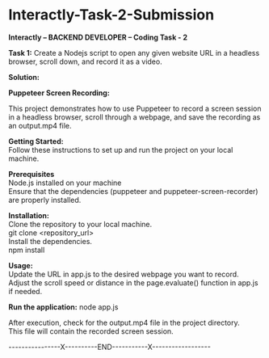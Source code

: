 # Interactly-Task-2-Submission  
**Interactly – BACKEND DEVELOPER – Coding Task - 2**  
  
**Task 1:** Create a Nodejs script to open any given website URL in a headless browser, scroll down, and record it as a video.  
  
**Solution:**  
   
**Puppeteer Screen Recording:**  
  
This project demonstrates how to use Puppeteer to record a screen session in a headless browser, scroll through a webpage, and save the recording as an output.mp4 file.  
  
**Getting Started:**  
Follow these instructions to set up and run the project on your local machine.  

**Prerequisites**  
Node.js installed on your machine  
Ensure that the dependencies (puppeteer and puppeteer-screen-recorder) are properly installed.  

**Installation:**  
Clone the repository to your local machine.  
git clone <repository_url>  
Install the dependencies.  
npm install  
  
**Usage:**  
Update the URL in app.js to the desired webpage you want to record.  
Adjust the scroll speed or distance in the page.evaluate() function in app.js if needed.  
  
**Run the application:**
node app.js

After execution, check for the output.mp4 file in the project directory.  
This file will contain the recorded screen session.  
  
----------------X----------END-----------X------------------

